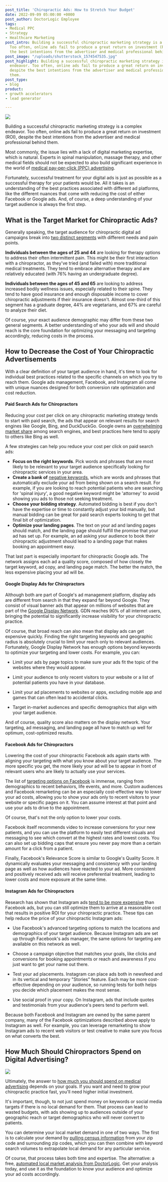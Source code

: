 ```yaml
---
post_title: 'Chiropractic Ads: How to Stretch Your Budget'
date: 2022-09-09 05:00:00 +0000
post_author: DoctorLogic Employee
tags:
- Medical PPC
- Strategy
- Healthcare Marketing
post_intro: Building a successful chiropractic marketing strategy is a complex endeavor.
  Too often, online ads fail to produce a great return on investment (ROI), despite
  the best intentions from the advertiser and medical professional behind them.
post_image: "/uploads/shutterstock_1574547535.jpg"
post_highlight: Building a successful chiropractic marketing strategy is a complex
  endeavor. Too often, online ads fail to produce a great return on investment (ROI),
  despite the best intentions from the advertiser and medical professional behind
  them.
post_type:
- blog
product:
- growth accelerators
- lead generator

---
```

![](/uploads/shutterstock_1818604649.jpg)

Building a successful chiropractic marketing strategy is a complex endeavor. Too often, online ads fail to produce a great return on investment (ROI), despite the best intentions from the advertiser and medical professional behind them.

Most commonly, the issue lies with a lack of digital marketing expertise, which is natural. Experts in spinal manipulation, massage therapy, and other medical fields should not be expected to also build significant experience in the world of [medical pay-per-click (PPC) advertising](https://doctorlogic.com/growth-accelerators/medical-paid-advertising).

Fortunately, successful treatment for your digital ads is just as possible as a successful therapy for your patients would be. All it takes is an understanding of the best practices associated with different ad platforms, like the different nuances that come with reducing the cost of either Facebook or Google ads. And, of course, a deep understanding of your target audience is always the first step.

## **What is the Target Market for Chiropractic Ads?**

Generally speaking, the target audience for chiropractic digital ad campaigns break into [two distinct segments](https://www.bplans.com/chiropractic-business-plan/market-analysis-summary/) with different needs and pain points.

**Individuals between the ages of 25 and 44** are looking for therapy options to address their often intermittent pain. This might be their first interaction with a chiropractor, as they've tried (and failed with) more traditional medical treatments. They tend to embrace alternative therapy and are relatively educated (with 76% having an undergraduate degree).

**Individuals between the ages of 45 and 65** are looking to address increased bodily wellness issues, especially related to their spine. They tend to have good insurance and enough disposable income to cover chiropractic adjustments if their insurance doesn't. Almost one-third of this segment has a graduate degree, 44% are vegetarians, and 67% are careful to analyze their diet.

Of course, your exact audience demographic may differ from these two general segments. A better understanding of who your ads will and should reach is the core foundation for optimizing your messaging and targeting accordingly, reducing costs in the process.

## **How to Decrease the Cost of Your Chiropractic Advertisements**

With a clear definition of your target audience in hand, it's time to look for individual best practices related to the specific channels on which you try to reach them. Google ads management, Facebook, and Instagram all come with unique nuances designed for both conversion rate optimization and cost reduction.

#### **Paid Search Ads for Chiropractors**

Reducing your cost per click on any chiropractic marketing strategy tends to start with paid search, the ads that appear on relevant results for search engines like Google, Bing, and DuckDuckGo. Google owns an [overwhelming market share](https://gs.statcounter.com/search-engine-market-share) among search engines, and best practices here tend to apply to others like Bing as well.

A few strategies can help you reduce your cost per click on paid search ads:

* **Focus on the right keywords**. Pick words and phrases that are most likely to be relevant to your target audience specifically looking for chiropractic services in your area.
* **Create a bank of** [negative keywords](https://support.google.com/google-ads/answer/2453972?hl=en), which are words and phrases that automatically exclude your ad from being shown on a search result. For example, if you are looking to reach potential patients who are searching for 'spinal injury', a good negative keyword might be 'attorney' to avoid showing you ads to those not seeking treatment.
* **Choose your bidding strategy**. Automated bidding is best if you don't have the expertise or time to constantly adjust your bid manually, but manual bidding can be great for paid search experts looking to get that final bit of optimization.
* **Optimize your landing pages**. The text on your ad and landing pages should match, and the landing page should fulfill the promise that your ad has set up. For example, an ad asking your audience to book their chiropractic adjustment should lead to a landing page that makes booking an appointment easy.

That last part is especially important for chiropractic Google ads. The network assigns each ad a quality score, composed of how closely the target keyword, ad copy, and landing page match. The better the match, the less expensive placing your ad will be.

#### **Google Display Ads for Chiropractors**

Although both are part of Google's ad management platform, display ads are different from search in that they expand far beyond Google. They consist of visual banner ads that appear on millions of websites that are part of the [Google Display Network](https://ads.google.com/intl/en_id/home/resources/reach-larger-new-audiences/). GDN reaches 90% of all internet users, bringing the potential to significantly increase visibility for your chiropractic practice.

Of course, that broad reach can also mean that display ads can get expensive quickly. Finding the right targeting keywords and geographic radius is absolutely crucial to limit your reach only to relevant audiences. Fortunately, Google Display Network has enough options beyond keywords to optimize your targeting and lower costs. For example, you can:

* Limit your ads by page topics to make sure your ads fit the topic of the websites where they would appear.


* Limit your audience to only recent visitors to your website or a list of potential patients you have in your database.
* Limit your ad placements to websites or apps, excluding mobile app and games that can often lead to accidental clicks.
* Target in-market audiences and specific demographics that align with your target audience.

And of course, quality score also matters on the display network. Your targeting, ad messaging, and landing page all have to match up well for optimum, cost-optimized results.

#### **Facebook Ads for Chiropractors**

Lowering the cost of your chiropractic Facebook ads again starts with aligning your targeting with what you know about your target audience. The more specific you get, the more likely your ad will be to appear in front of relevant users who are likely to actually use your services.

The list of [targeting options on Facebook](https://www.wordstream.com/blog/ws/2021/09/13/facebook-ad-targeting-privacy-first-world) is immense, ranging from demographics to recent behaviors, life events, and more. Custom audiences and Facebook remarketing can be an especially cost-effective way to lower your ad costs, allowing you to show your ads only to recent visitors to your website or specific pages on it. You can assume interest at that point and use your ads to drive to the appointment.

Of course, that's not the only option to lower your costs.

Facebook itself recommends video to increase conversions for your new patients, and you can use the platform to easily test different visuals and messaging to see which convert at the highest rates and lowest costs. You can also set up bidding caps that ensure you never pay more than a certain amount for a click from a patient.

Finally, Facebook's Relevance Score is similar to Google's Quality Score. It dynamically evaluates your messaging and consistency with your landing page as well as how audiences have reacted to your ad. More consistent and positively received ads will receive preferential treatment, leading to lower costs and more exposure at the same time.

#### **Instagram Ads for Chiropractors**

Research has shown that Instagram ads [tend to be more expensive](https://www.digitalinformationworld.com/2021/12/facebook-vs-instagram-ads-data-proves.html) than Facebook ads, but you can still optimize them to arrive at a reasonable cost that results in positive ROI for your chiropractic practice. These tips can help reduce the price of your chiropractic Instagram ads:

* Use Facebook's advanced targeting options to match the locations and demographics of your target audience. Because Instagram ads are set up through Facebook's ads manager, the same options for targeting are available on this network as well.
* Choose a campaign objective that matches your goals, like clicks and conversions for booking appointments or reach and awareness if you just want to get your name out there.


* Test your ad placements. Instagram can place ads both in newsfeed and in its vertical and temporary "Stories" feature. Each may be more cost-effective depending on your audience, so running tests for both helps you decide which placement makes the most sense.
* Use social proof in your copy. On Instagram, ads that include quotes and testimonials from your audience's peers tend to perform well.

Because both Facebook and Instagram are owned by the same parent company, many of the Facebook optimizations described above apply to Instagram as well. For example, you can leverage remarketing to show Instagram ads to recent web visitors or test creative to make sure you focus on what converts the best.

## **How Much Should Chiropractors Spend on Digital Advertising?**

![](/uploads/shutterstock_1293680350.jpg)

Ultimately, the answer to [how much you should spend on medical advertising](https://doctorlogic.com/blog/how-much-should-a-medical-practice-spend-on-marketing) depends on your goals. If you want and need to grow your chiropractic practice fast, you'll need higher initial investment.

It's important, though, to not just spend money on keywords or social media targets if there is no local demand for them. That process can lead to wasted budgets, with ads showing up to audiences outside of your geographic reach or target demographics who will never convert to patients.

You can determine your local market demand in one of two ways. The first is to calculate your demand by [pulling census information](https://www.census.gov/) from your zip code and surrounding zip codes, which you can then combine with keyword search volumes to extrapolate local demand for any particular service.

Of course, that process takes both time and expertise. The alternative: a free, [automated local market analysis from DoctorLogic](https://doctorlogic.com/analysis). Get your analysis today, and use it as the foundation to know your audience and optimize your ad costs accordingly.